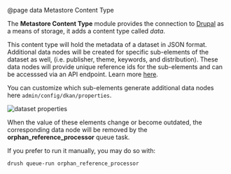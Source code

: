 @page data Metastore Content Type

The **Metastore Content Type** module provides the connection to [Drupal](https://drupal.org) as a means of storage, it adds a content type called *data*.

This content type will hold the metadata of a dataset in JSON format. Additional data nodes will be created for specific sub-elements of the dataset as well, (i.e. publisher, theme, keywords, and distribution). These data nodes will provide unique reference ids for the sub-elements and can be accesssed via an API endpoint. Learn more [here](datasetapi.html#identifiers).

You can customize which sub-elements generate additional data nodes here `admin/config/dkan/properties`.

![dataset properties](https://dkan-documentation-files.s3.us-east-2.amazonaws.com/dkan2/dataset-properties.png)

When the value of these elements change or become outdated, the corresponding data node will be removed by the **orphan_reference_processor** queue task.

If you prefer to run it manually, you may do so with:

```
drush queue-run orphan_reference_processor
```
